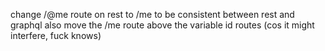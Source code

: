 change /@me route on rest to /me to be consistent between rest and graphql
also move the /me route above the variable id routes (cos it might interfere, fuck knows)
